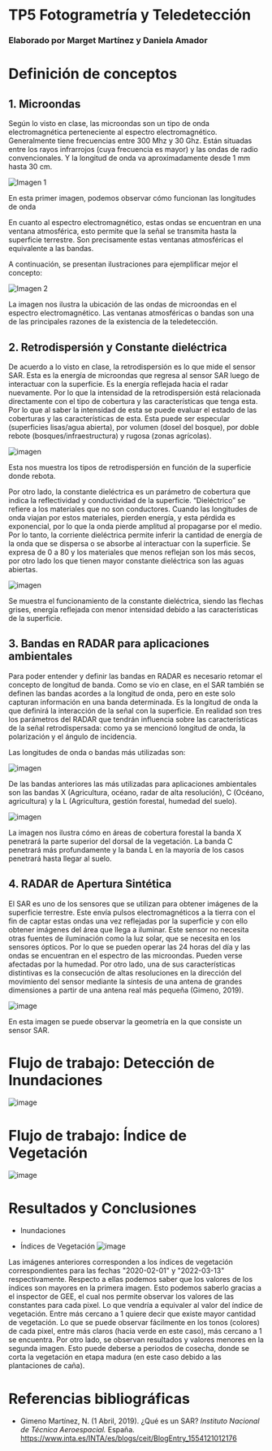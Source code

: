 # TP5 Fotogrametría y Teledetección

### Elaborado por Marget Martínez y Daniela Amador

# Definición de conceptos

## 1. Microondas

Según lo visto en clase, las microondas son un tipo de onda electromagnética perteneciente al espectro electromagnético. Generalmente tiene frecuencias entre 300 Mhz y 30 Ghz. Están situadas entre los rayos infrarrojos (cuya frecuencia es mayor) y las ondas de radio convencionales. Y la longitud de onda va aproximadamente desde 1 mm hasta 30 cm.

![Imagen 1](Longitud..png) 

En esta primer imagen, podemos observar cómo funcionan las longitudes de onda


En cuanto al espectro electromagnético, estas ondas se encuentran en una ventana atmosférica, esto permite que la señal se transmita hasta la superficie terrestre. Son precisamente estas ventanas atmosféricas el equivalente a las bandas.

A continuación, se presentan ilustraciones para ejemplificar mejor el concepto:

![Imagen 2](Espectro.png)

La imagen nos ilustra la ubicación de las ondas de microondas en el espectro electromagnético. Las ventanas atmosféricas o bandas son una de las principales razones de la existencia de la teledetección.

## 2. Retrodispersión y Constante dieléctrica

De acuerdo a lo visto en clase, la retrodispersión es lo que mide el sensor SAR. Esta es la energía de microondas que regresa al sensor SAR luego de interactuar con la superficie. Es la energía reflejada hacia el radar nuevamente. Por lo que la intensidad de la retrodispersión está relacionada directamente con el tipo de cobertura y las características que tenga esta. Por lo que al saber la intensidad de esta se puede evaluar el estado de las coberturas y las características de esta. Esta puede ser especular (superficies lisas/agua abierta), por volumen (dosel del bosque), por doble rebote (bosques/infraestructura) y rugosa (zonas agrícolas). 

![imagen](https://github.com/margetmartinez/tp5-fotogrametria/blob/main/retrodispersi%C3%B3n.png)

Esta nos muestra los tipos de retrodispersión en función de la superficie donde rebota.

Por otro lado, la constante dieléctrica es un parámetro de cobertura que indica la reflectividad y conductividad de la superficie. “Dieléctrico” se refiere a los materiales que no son conductores. Cuando las longitudes de onda viajan por estos materiales, pierden energía, y esta pérdida es exponencial, por lo que la onda pierde amplitud al propagarse por el medio. Por lo tanto, la corriente dieléctrica permite inferir la cantidad de energía de la onda que se dispersa o se absorbe al interactuar con la superficie. Se expresa de 0 a 80 y los materiales que menos reflejan son los más secos, por otro lado los que tienen mayor constante dieléctrica son las aguas abiertas.

![imagen](https://github.com/margetmartinez/tp5-fotogrametria/blob/main/dielectrica.png)

Se muestra el funcionamiento de la constante dieléctrica, siendo las flechas grises, energía reflejada con menor intensidad debido a las características de la superficie.

## 3. Bandas en RADAR para aplicaciones ambientales

Para poder entender y definir las bandas en RADAR es necesario retomar el concepto de longitud de banda. Como se vio en clase, en el SAR también se definen las bandas acordes a la longitud de onda, pero en este solo capturan información en una banda determinada. Es la longitud de onda la que definirá la interacción de la señal con la superficie. En realidad son tres los parámetros del RADAR que tendrán influencia sobre las características de la señal retrodispersada: como ya se mencionó longitud de onda, la polarización y el ángulo de incidencia. 

Las longitudes de onda o bandas más utilizadas son: 

![imagen](Cuadro.png)

De las bandas anteriores las más utilizadas para aplicaciones ambientales son las bandas X (Agricultura, océano, radar de alta resolución), C (Océano, agricultura) y la L (Agricultura, gestión forestal, humedad del suelo). 

![imagen](Bandas.png)

La imagen nos ilustra cómo en áreas de cobertura forestal la banda X penetrará la parte superior del dorsal de la vegetación. La banda C penetrará más profundamente y la banda L en la mayoría de los casos penetrará hasta llegar al suelo.

## 4. RADAR de Apertura Sintética

El SAR es uno de los sensores que se utilizan para obtener imágenes de la superficie terrestre. Este envía pulsos electromagnéticos a la tierra con el fin de captar estas ondas una vez reflejadas por la superficie y con ello obtener imágenes del área que llega a iluminar. Este sensor no necesita otras fuentes de iluminación como la luz solar, que se necesita en los sensores ópticos. Por lo que se pueden operar las 24 horas del día y las ondas se encuentran en el espectro de las microondas. Pueden verse afectadas por la humedad. Por otro lado, una de sus características distintivas es la consecución de altas resoluciones en la dirección del movimiento del sensor mediante la síntesis de una antena de grandes dimensiones a partir de una antena real más pequeña (Gimeno, 2019).

![image](https://github.com/margetmartinez/tp5-fotogrametria/blob/main/SAR.png)

En esta imagen se puede observar la geometría en la que consiste un sensor SAR.

# Flujo de trabajo: Detección de Inundaciones

![image](Flujo1.png)

# Flujo de trabajo: Índice de Vegetación
![image](https://github.com/margetmartinez/tp5-fotogrametria/blob/main/Flujo%20de%20trabajo%20RVI.png)


# Resultados y Conclusiones
- Inundaciones

- Índices de Vegetación
![image](https://github.com/margetmartinez/tp5-fotogrametria/blob/main/Resultados%20RVI.png)

Las imágenes anteriores corresponden a los índices de vegetación correspondientes para las fechas "2020-02-01" y "2022-03-13" respectivamente. Respecto a ellas podemos saber que los valores de los índices son mayores en la primera imagen. Esto podemos saberlo gracias a el inspector de GEE, el cual nos permite observar los valores de las constantes para cada pixel. Lo que vendría a equivaler al valor del índice de vegetación. Entre más cercano a 1 quiere decir que existe mayor cantidad de vegetación. Lo que se puede observar fácilmente en los tonos (colores) de cada pixel, entre más claros (hacia verde en este caso), más cercano a 1 se encuentra. Por otro lado, se observan resultados y valores menores en la segunda imagen. Esto puede deberse a periodos de cosecha, donde se corta la vegetación en etapa madura (en este caso debido a las plantaciones de caña).  

# Referencias bibliográficas

- Gimeno Martínez, N. (1 Abril, 2019). ¿Qué es un SAR? *Instituto Nacional de Técnica Aeroespacial.* España. https://www.inta.es/INTA/es/blogs/ceit/BlogEntry_1554121012176
